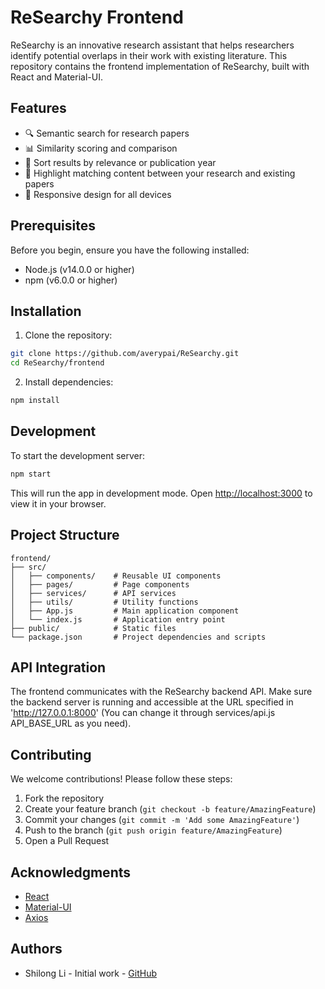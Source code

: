 # ReSearchy Frontend

ReSearchy is an innovative research assistant that helps researchers identify potential overlaps in their work with existing literature. This repository contains the frontend implementation of ReSearchy, built with React and Material-UI.

## Features

- 🔍 Semantic search for research papers
- 📊 Similarity scoring and comparison
- 📅 Sort results by relevance or publication year
- 🎯 Highlight matching content between your research and existing papers
- 📱 Responsive design for all devices

## Prerequisites

Before you begin, ensure you have the following installed:

- Node.js (v14.0.0 or higher)
- npm (v6.0.0 or higher)

## Installation

1. Clone the repository:

```bash
git clone https://github.com/averypai/ReSearchy.git
cd ReSearchy/frontend
```

2. Install dependencies:

```bash
npm install
```


## Development

To start the development server:

```bash
npm start
```

This will run the app in development mode. Open [http://localhost:3000](http://localhost:3000) to view it in your browser.


## Project Structure

```
frontend/
├── src/
│   ├── components/    # Reusable UI components
│   ├── pages/         # Page components
│   ├── services/      # API services
│   ├── utils/         # Utility functions
│   ├── App.js         # Main application component
│   └── index.js       # Application entry point
├── public/            # Static files
└── package.json       # Project dependencies and scripts
```

## API Integration

The frontend communicates with the ReSearchy backend API. Make sure the backend server is running and accessible at the URL specified in 'http://127.0.0.1:8000' (You can change it through services/api.js API_BASE_URL as you need). 

## Contributing

We welcome contributions! Please follow these steps:

1. Fork the repository
2. Create your feature branch (`git checkout -b feature/AmazingFeature`)
3. Commit your changes (`git commit -m 'Add some AmazingFeature'`)
4. Push to the branch (`git push origin feature/AmazingFeature`)
5. Open a Pull Request


## Acknowledgments

- [React](https://reactjs.org/)
- [Material-UI](https://mui.com/)
- [Axios](https://axios-http.com/)


## Authors

- Shilong Li - Initial work - [GitHub](https://github.com/lon9lll)
